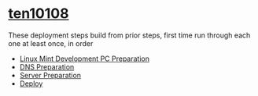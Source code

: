 # [ten10108](http://ten10108.com)

These deployment steps build from prior steps, first time run through each one at least once, in order

* [Linux Mint Development PC Preparation](docs/prep_pc.md)
* [DNS Preparation](docs/prep_dns.md)
* [Server Preparation](docs/prep_server.md)
* [Deploy](docs/deploy.md)


